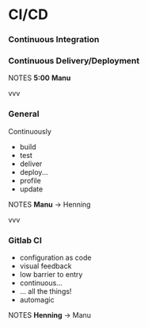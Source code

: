 #   CI/CD<!-- .element: class="fragment shrink" data-fragment-index="1" -->

### Continuous Integration<!-- .element: class="fragment" data-fragment-index="2" -->

### Continuous Delivery/Deployment<!-- .element: class="fragment" data-fragment-index="3" -->

NOTES
**5:00**
**Manu**

vvv

### General<!-- .element: class="fragment shrink" data-fragment-index="1" -->

Continuously<!-- .element: class="fragment" data-fragment-index="2" -->
  - build<!-- .element: class="fragment" data-fragment-index="2" -->
  - test<!-- .element: class="fragment" data-fragment-index="3" -->
  - deliver<!-- .element: class="fragment" data-fragment-index="4" -->
  - deploy...<!-- .element: class="fragment" data-fragment-index="5" -->
  - profile<!-- .element: class="fragment" data-fragment-index="6" -->
  - update<!-- .element: class="fragment" data-fragment-index="7" -->

NOTES
**Manu** -> Henning

vvv

### Gitlab CI<!-- .element: class="fragment shrink" data-fragment-index="1" -->

  - configuration as code<!-- .element: class="fragment" data-fragment-index="2" -->
  - visual feedback<!-- .element: class="fragment" data-fragment-index="3" -->
  - low barrier to entry<!-- .element: class="fragment" data-fragment-index="4" -->
  - continuous...<!-- .element: class="fragment" data-fragment-index="5" -->
  - ... all the things!<!-- .element: class="fragment" data-fragment-index="6" -->
  - automagic<!-- .element: class="fragment" data-fragment-index="7" -->

NOTES
**Henning** -> Manu

